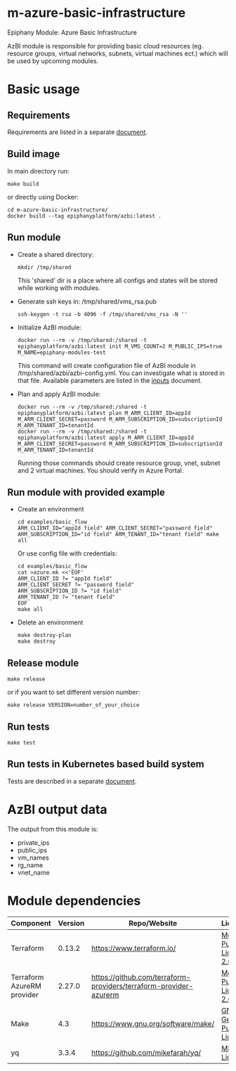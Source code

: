 # m-azure-basic-infrastructure

Epiphany Module: Azure Basic Infrastructure

AzBI module is responsible for providing basic cloud resources (eg. resource groups, virtual networks, subnets, virtual machines ect.) which will be used by upcoming modules.

# Basic usage

## Requirements

Requirements are listed in a separate [document](docs/REQUIREMENTS.md).

## Build image

In main directory run:

  ```shell
  make build
  ```

or directly using Docker:

  ```shell
  cd m-azure-basic-infrastructure/
  docker build --tag epiphanyplatform/azbi:latest .
  ```

## Run module

* Create a shared directory:

  ```shell
  mkdir /tmp/shared
  ```

  This 'shared' dir is a place where all configs and states will be stored while working with modules.

* Generate ssh keys in: /tmp/shared/vms_rsa.pub

  ```shell
  ssh-keygen -t rsa -b 4096 -f /tmp/shared/vms_rsa -N ''
  ```

* Initialize AzBI module:

  ```shell
  docker run --rm -v /tmp/shared:/shared -t epiphanyplatform/azbi:latest init M_VMS_COUNT=2 M_PUBLIC_IPS=true M_NAME=epiphany-modules-test
  ```

  This command will create configuration file of AzBI module in /tmp/shared/azbi/azbi-config.yml. You can investigate what is stored in that file. Available parameters are listed in the [inputs](docs/INPUTS.adoc) document.

* Plan and apply AzBI module:

  ```shell
  docker run --rm -v /tmp/shared:/shared -t epiphanyplatform/azbi:latest plan M_ARM_CLIENT_ID=appId M_ARM_CLIENT_SECRET=password M_ARM_SUBSCRIPTION_ID=subscriptionId M_ARM_TENANT_ID=tenantId
  docker run --rm -v /tmp/shared:/shared -t epiphanyplatform/azbi:latest apply M_ARM_CLIENT_ID=appId M_ARM_CLIENT_SECRET=password M_ARM_SUBSCRIPTION_ID=subscriptionId M_ARM_TENANT_ID=tenantId
  ```

  Running those commands should create resource group, vnet, subnet and 2 virtual machines. You should verify in Azure Portal.

## Run module with provided example

* Create an environment

  ```shell
  cd examples/basic_flow
  ARM_CLIENT_ID="appId field" ARM_CLIENT_SECRET="password field" ARM_SUBSCRIPTION_ID="id field" ARM_TENANT_ID="tenant field" make all
  ```

  Or use config file with credentials:

  ```shell
  cd examples/basic_flow
  cat >azure.mk <<'EOF'
  ARM_CLIENT_ID ?= "appId field"
  ARM_CLIENT_SECRET ?= "password field"
  ARM_SUBSCRIPTION_ID ?= "id field"
  ARM_TENANT_ID ?= "tenant field"
  EOF
  make all
  ```

* Delete an environment

  ```shell
  make destroy-plan
  make destroy
  ```

## Release module

  ```shell
  make release
  ```

or if you want to set different version number:

  ```shell
  make release VERSION=number_of_your_choice
  ```

## Run tests

  ```shell
  make test
  ```

## Run tests in Kubernetes based build system

Tests are described in a separate [document](docs/TESTS.md).

# AzBI output data

The output from this module is:

* private_ips
* public_ips
* vm_names
* rg_name
* vnet_name

# Module dependencies

| Component                 | Version | Repo/Website                                          | License                                                           |
| ------------------------- | ------- | ----------------------------------------------------- | ----------------------------------------------------------------- |
| Terraform                 | 0.13.2  | https://www.terraform.io/                             | [Mozilla Public License 2.0](https://github.com/hashicorp/terraform/blob/master/LICENSE) |
| Terraform AzureRM provider | 2.27.0 | https://github.com/terraform-providers/terraform-provider-azurerm | [Mozilla Public License 2.0](https://github.com/terraform-providers/terraform-provider-azurerm/blob/master/LICENSE) |
| Make                      | 4.3     | https://www.gnu.org/software/make/                    | [GNU General Public License](https://www.gnu.org/licenses/gpl-3.0.html) |
| yq                        | 3.3.4   | https://github.com/mikefarah/yq/                      | [MIT License](https://github.com/mikefarah/yq/blob/master/LICENSE) |
